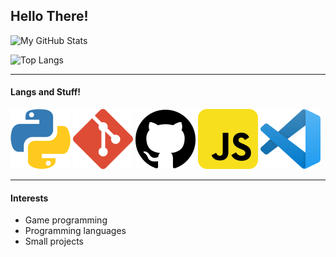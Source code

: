 ## Hello There!

![My GitHub Stats](https://github-readme-stats.vercel.app/api?username=conner-calhoun&show_icons=true&theme=dark)


![Top Langs](https://github-readme-stats.vercel.app/api/top-langs/?username=conner-calhoun&langs_count=8&layout=compact&theme=dark)


---
#### Langs and Stuff!

<a href="https://www.python.org/" title="Python"><img src="icons/python.png" /></a>
<a href="https://git-scm.com/" title="Git"><img src="icons/git.png" /></a>
<a href="https://github.com/" title="GitHub"><img src="icons/github.png" /></a>
<a href="https://en.wikipedia.org/wiki/JavaScript" title="JavaScript"><img src="icons/javascript.png" /></a>
<a href="https://code.visualstudio.com/" title="Visual Studio Code"><img src="icons/vscode.png" /></a>


---
#### Interests


- Game programming
- Programming languages
- Small projects
